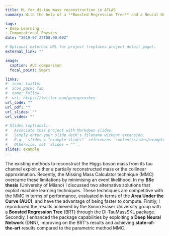 ```yaml
---
title: ML for di-tau mass reconstruction in ATLAS
summary: With the help of a **Boosted Regression Tree** and a Neural Network I reconstructed the mass of the Higgs boson from its decay into tau leptons.

tags:
- Deep Learning
- Computational Physics
date: "2019-07-22T00:00:00Z"

# Optional external URL for project (replaces project detail page).
external_link: ""

image:
  caption: AUC comparison
  focal_point: Smart

links:
#- icon: twitter
#  icon_pack: fab
#  name: Follow
#  url: https://twitter.com/georgecushen
url_code: ""
url_pdf: ""
url_slides: ""
url_video: ""

# Slides (optional).
#   Associate this project with Markdown slides.
#   Simply enter your slide deck's filename without extension.
#   E.g. `slides = "example-slides"` references `content/slides/example-slides.md`.
#   Otherwise, set `slides = ""`.
slides: example
---
```

 
The existing methods to reconstruct the Higgs boson mass from its tau channel exploit either a partially reconstructed mass or the collinear approximation. 
Recently, the Missing Mass Calculator technique (MMC) overcame these limitations by minimising an event likelihood. 
In my **BSc thesis** (University of Milano) I discussed two alternative solutions that exploit machine learning techniques. 
These techniques are competitive with the MMC in terms of performance, evaluated in terms of the **Area Under the Curve (AUC)**, and have the advantage of being faster to compute. 
Firstly, I reproduced the results achieved by the Simon Fraser University group with a **Boosted Regression Tree** (BRT) through the Di-TauMassSKL package. 
Secondly, I enhanced the package capabilities by exploiting a **Deep Neural Network** (DNN), improving on the BRT's results and achieving **state-of-the-art** results compared to the parametric method MMC.
